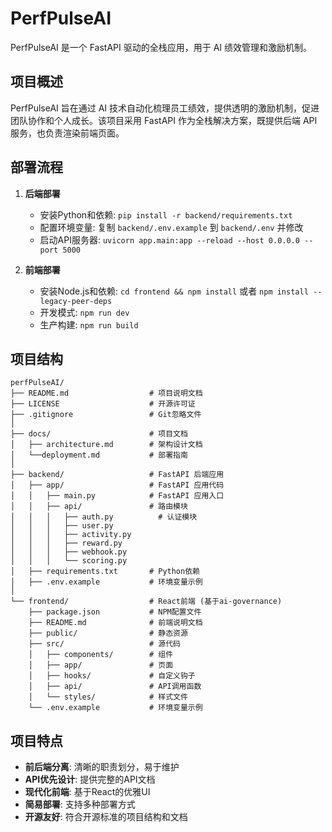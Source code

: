 # PerfPulseAI

PerfPulseAI 是一个 FastAPI 驱动的全栈应用，用于 AI 绩效管理和激励机制。

## 项目概述

PerfPulseAI 旨在通过 AI 技术自动化梳理员工绩效，提供透明的激励机制，促进团队协作和个人成长。该项目采用 FastAPI 作为全栈解决方案，既提供后端 API 服务，也负责渲染前端页面。

## 部署流程

1. **后端部署**
   - 安装Python和依赖: `pip install -r backend/requirements.txt`
   - 配置环境变量: 复制 `backend/.env.example` 到 `backend/.env` 并修改
   - 启动API服务器: `uvicorn app.main:app --reload --host 0.0.0.0 --port 5000`

2. **前端部署**
   - 安装Node.js和依赖: `cd frontend && npm install` 或者 `npm install --legacy-peer-deps`
   - 开发模式: `npm run dev`
   - 生产构建: `npm run build`


## 项目结构

```
perfPulseAI/
├── README.md                  # 项目说明文档
├── LICENSE                    # 开源许可证
├── .gitignore                 # Git忽略文件
│
├── docs/                      # 项目文档
│   ├── architecture.md        # 架构设计文档
│   └──deployment.md           # 部署指南
│
├── backend/                   # FastAPI 后端应用
│   ├── app/                   # FastAPI 应用代码
│   │   ├── main.py            # FastAPI 应用入口
│   │   ├── api/               # 路由模块
│   │   │   ├── auth.py          # 认证模块
│   │   │   ├── user.py
│   │   │   ├── activity.py
│   │   │   ├── reward.py
│   │   │   ├── webhook.py
│   │   │   └── scoring.py
│   ├── requirements.txt       # Python依赖
│   ├── .env.example           # 环境变量示例
│
└── frontend/                  # React前端 (基于ai-governance)
    ├── package.json           # NPM配置文件
    ├── README.md              # 前端说明文档
    ├── public/                # 静态资源
    ├── src/                   # 源代码
    │   ├── components/        # 组件
    │   ├── app/               # 页面
    │   ├── hooks/             # 自定义钩子
    │   ├── api/               # API调用函数
    │   └── styles/            # 样式文件
    └── .env.example           # 环境变量示例
```

## 项目特点

- **前后端分离**: 清晰的职责划分，易于维护
- **API优先设计**: 提供完整的API文档
- **现代化前端**: 基于React的优雅UI
- **简易部署**: 支持多种部署方式
- **开源友好**: 符合开源标准的项目结构和文档